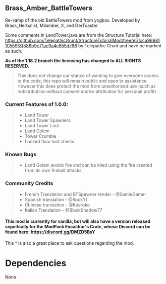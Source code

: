 ## Brass_Amber_BattleTowers
Re-vamp of the old BattleTowers mod from yogbox. Developed by Brass_Herbalist, Milamber, X, and DerToaster

Some comments in LandTower.java are from the Structure Tutorial here: https://github.com/TelepathicGrunt/StructureTutorialMod/tree/e51cca9698110559f8f586b9c71ae9a4e655d786
by Telepathic Grunt and have be marked as such.  

**As of the 1.18.2 branch the licensing has changed to ALL RIGHTS RESERVED.**  
>This does not change our stance of wanting to give everyone access to the code, this repo will remain public and open to assistance.
However this does protect the mod from unauthorized use (such as redistributiion without consent and/or attribution for personal profit)

### Current Features of 1.0.0:

>- Land Tower 
>- Land Tower Spawners
>- Land Tower Loot
>- Land Golem
>- Tower Crumble
>- Locked floor loot chests

### Known Bugs

>- Land Golem avoids fire and can be kited using the fire created from its own fireball attacks


### Community Credits

>- French Translation and BTSpawner render - @SamleGamer
>- Spanish translation - @RockYI
>- Chinese translation - @Kzeroko
>- Italian Translation - @BlackShadow77

#### This mod is currently for vanilla, but will also have a version released sepcifcally for the ModPack Excalibur's Crate, whose Discord can be found here: https://discord.gg/DMZD5BsY
This ^ is also a great place to ask questions regarding the mod.


# Dependencies

None
